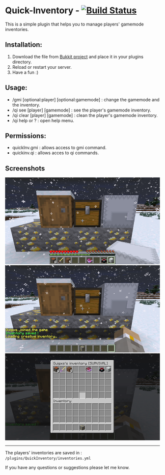 # Quick-Inventory - [![Build Status](https://travis-ci.org/Guigxs/Quick-Inventory.svg?branch=master)](https://travis-ci.org/Guigxs/Quick-Inventory)

This is a simple plugin that helps you to manage players' gamemode inventories.
## Installation:

1. Download the file from [Bukkit project](https://dev.bukkit.org/projects/quick-inventory) and place it in your plugins directory.
2. Reload or restart your server.
3. Have a fun :)

## Usage:

- /gmi [optional:player] [optional:gamemode] : change the gamemode and the inventory.
- /qi see [player] [gamemode] : see the player's gamemode inventory.
- /qi clear [player] [gamemode] : clean the player's gamemode inventory.
- /qi help or ? : open help menu.

## Permissions:

- quickInv.gmi : allows access to gmi command.
- quickinv.qi : allows acces to qi commands.

## Screenshots

![Inventory ready](screenshots/1.png)
![Change inventory and gamemode](screenshots/2.png)
![See player's inventory](screenshots/3.png)
___

The players' inventories are saved in : `/plugins/QuickInventory/inventories.yml`

If you have any questions or suggestions please let me know.

 